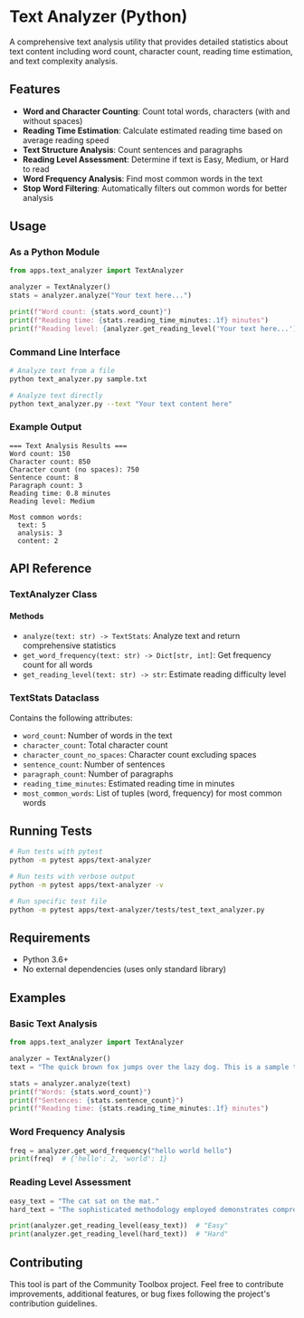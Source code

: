 # Text Analyzer (Python)

A comprehensive text analysis utility that provides detailed statistics about text content including word count, character count, reading time estimation, and text complexity analysis.

## Features

- **Word and Character Counting**: Count total words, characters (with and without spaces)
- **Reading Time Estimation**: Calculate estimated reading time based on average reading speed
- **Text Structure Analysis**: Count sentences and paragraphs
- **Reading Level Assessment**: Determine if text is Easy, Medium, or Hard to read
- **Word Frequency Analysis**: Find most common words in the text
- **Stop Word Filtering**: Automatically filters out common words for better analysis

## Usage

### As a Python Module

```python
from apps.text_analyzer import TextAnalyzer

analyzer = TextAnalyzer()
stats = analyzer.analyze("Your text here...")

print(f"Word count: {stats.word_count}")
print(f"Reading time: {stats.reading_time_minutes:.1f} minutes")
print(f"Reading level: {analyzer.get_reading_level('Your text here...')}")
```

### Command Line Interface

```bash
# Analyze text from a file
python text_analyzer.py sample.txt

# Analyze text directly
python text_analyzer.py --text "Your text content here"
```

### Example Output

```
=== Text Analysis Results ===
Word count: 150
Character count: 850
Character count (no spaces): 750
Sentence count: 8
Paragraph count: 3
Reading time: 0.8 minutes
Reading level: Medium

Most common words:
  text: 5
  analysis: 3
  content: 2
```

## API Reference

### TextAnalyzer Class

#### Methods

- `analyze(text: str) -> TextStats`: Analyze text and return comprehensive statistics
- `get_word_frequency(text: str) -> Dict[str, int]`: Get frequency count for all words
- `get_reading_level(text: str) -> str`: Estimate reading difficulty level

### TextStats Dataclass

Contains the following attributes:
- `word_count`: Number of words in the text
- `character_count`: Total character count
- `character_count_no_spaces`: Character count excluding spaces
- `sentence_count`: Number of sentences
- `paragraph_count`: Number of paragraphs
- `reading_time_minutes`: Estimated reading time in minutes
- `most_common_words`: List of tuples (word, frequency) for most common words

## Running Tests

```bash
# Run tests with pytest
python -m pytest apps/text-analyzer

# Run tests with verbose output
python -m pytest apps/text-analyzer -v

# Run specific test file
python -m pytest apps/text-analyzer/tests/test_text_analyzer.py
```

## Requirements

- Python 3.6+
- No external dependencies (uses only standard library)

## Examples

### Basic Text Analysis

```python
from apps.text_analyzer import TextAnalyzer

analyzer = TextAnalyzer()
text = "The quick brown fox jumps over the lazy dog. This is a sample text for analysis."

stats = analyzer.analyze(text)
print(f"Words: {stats.word_count}")
print(f"Sentences: {stats.sentence_count}")
print(f"Reading time: {stats.reading_time_minutes:.1f} minutes")
```

### Word Frequency Analysis

```python
freq = analyzer.get_word_frequency("hello world hello")
print(freq)  # {'hello': 2, 'world': 1}
```

### Reading Level Assessment

```python
easy_text = "The cat sat on the mat."
hard_text = "The sophisticated methodology employed demonstrates comprehensive analytical capabilities."

print(analyzer.get_reading_level(easy_text))  # "Easy"
print(analyzer.get_reading_level(hard_text))  # "Hard"
```

## Contributing

This tool is part of the Community Toolbox project. Feel free to contribute improvements, additional features, or bug fixes following the project's contribution guidelines.
